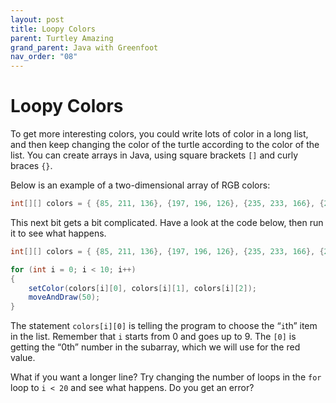 ```yaml
---
layout: post
title: Loopy Colors
parent: Turtley Amazing
grand_parent: Java with Greenfoot
nav_order: "08"
---
```


# Loopy Colors

To get more interesting colors, you could write lots of color in a long list, and then keep changing the color of the turtle according to the color of the list. You can create arrays in Java, using square brackets `[]` and curly braces `{}`.

Below is an example of a two-dimensional array of RGB colors:

```java
int[][] colors = { {85, 211, 136}, {197, 196, 126}, {235, 233, 166}, {25, 135, 222}, {211, 64, 159}, {159, 165, 106}, {178, 160, 125}, {36, 192, 70}, {231, 184, 204}, {63, 203, 219} };
```

This next bit gets a bit complicated. Have a look at the code below, then run it to see what happens.

```java
int[][] colors = { {85, 211, 136}, {197, 196, 126}, {235, 233, 166}, {25, 135, 222}, {211, 64, 159}, {159, 165, 106}, {178, 160, 125}, {36, 192, 70}, {231, 184, 204}, {63, 203, 219} };

for (int i = 0; i < 10; i++)
{
	setColor(colors[i][0], colors[i][1], colors[i][2]);
	moveAndDraw(50);
}
```

The statement `colors[i][0]` is telling the program to choose the “`i`th” item in the list. Remember that `i` starts from 0 and goes up to 9. The `[0]` is getting the “0th” number in the subarray, which we will use for the red value.

What if you want a longer line? Try changing the number of loops in the `for` loop to `i < 20` and see what happens. Do you get an error?
